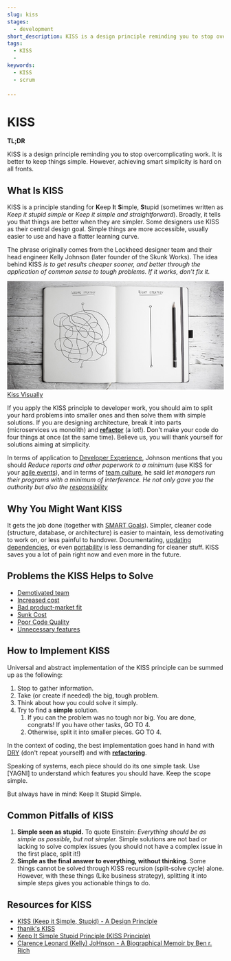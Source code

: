 ```yaml
---
slug: kiss
stages:
  - development
short_description: KISS is a design principle reminding you to stop overcomplicating. It is better to keep things simple. Yet, devs struggle to achieve smart simplicity in their systems
tags:
  - KISS
  - 
keywords:
  - KISS
  - scrum

---
```


# KISS

**TL;DR**

KISS is a design principle reminding you to stop overcomplicating work. It is better to keep things simple. However, achieving smart simplicity is hard on all fronts.

## What Is KISS

KISS is a principle standing for **K**eep **I**t **S**imple, **S**tupid (sometimes written as *Keep it stupid simple* or *Keep it simple and straightforward*). Broadly, it tells you that things are better when they are simpler. Some designers use KISS as their central design goal. Simple things are more accessible, usually easier to use and have a flatter learning curve.

The phrase originally comes from the Lockheed designer team and their head engineer Kelly Johnson (later founder of the Skunk Works). The idea behind KISS *is to get results cheaper sooner, and better through the application of common sense to tough problems. If it works, don’t fix it.*

![KISS visually](/files/kiss.jpg)
[Kiss Visually](https://www.clarizen.com/importance-kiss-principle-project-management/)

If you apply the KISS principle to developer work, you should aim to split your hard problems into smaller ones and then solve them with simple solutions. If you are designing architecture, break it into parts (microservices vs monolith) and **[refactor](/practices/refactoring)** (a lot!). Don't make your code do four things at once (at the same time). Believe us, you will thank yourself for solutions aiming at simplicity.

In terms of application to [Developer Experience](practices/good-developer-experience), Johnson mentions that you should *Reduce reports and other paperwork to a minimum* (use KISS for your [agile events](/practices/agile-events)), and in terms of [team culture](/practices/team-culture), he said *let managers run their programs with a minimum of interference. He not only gave you the authority but also the [responsibility](/practices/responsibility)*

## Why You Might Want KISS

It gets the job done (together with [SMART Goals](/practices/smart-goals)). Simpler, cleaner code (structure, database, or architecture) is easier to maintain, less demotivating to work on, or less painful to handover. Documentating, [updating dependencies](/practices/updating-the-dependencies), or even [portability](/practices/software-portability) is less demanding for cleaner stuff. KISS saves you a lot of pain right now and even more in the future.

## Problems the KISS Helps to Solve

- [Demotivated team](/problems/demotivated-team)
- [Increased cost](/problems/increased-cost)
- [Bad product-market fit](/problems/bad-product-market-fit)
- [Sunk Cost](/problems/sunk-cost)
- [Poor Code Quality](/problems/poor-code-quality)
- [Unnecessary features](/problems/unnecessary-features)

## How to Implement KISS

Universal and abstract implementation of the KISS principle can be summed up as the following:

1. Stop to gather information. 
2. Take (or create if needed) the big, tough problem. 
3. Think about how you could solve it simply. 
4. Try to find a **simple**  solution. 
   1. If you can the problem was no tough nor big. You are done, congrats! If you have other tasks, GO TO 4.
   2.  Otherwise, split it into smaller pieces. GO TO 4.

In the context of coding, the best implementation goes hand in hand with [DRY]() (don't repeat yourself) and with **[refactoring](/practices/refactoring)**.

Speaking of systems, each piece should do its one simple task. Use [YAGNI] to understand which features you should have. Keep the scope simple.

But always have in mind: Keep It Stupid Simple.

## Common Pitfalls of KISS

1.  **Simple seen as stupid.** To quote Einstein: *Everything should be as simple as possible, but not simpler.* Simple solutions are not bad or lacking to solve complex issues (you should not have a complex issue in the first place, split it!) 
2. **Simple as the final answer to everything, without thinking.** Some things cannot be solved through KISS recursion (split-solve cycle) alone. However, with these things (Like business strategy), splitting it into simple steps gives you actionable things to do. 
## Resources for KISS

- [KISS (Keep it Simple, Stupid) - A Design Principle](https://www.interaction-design.org/literature/article/kiss-keep-it-simple-stupid-a-design-principle)
- [fhanik's KISS](https://people.apache.org/~fhanik/kiss.html)
- [Keep It Simple Stupid Principle (KISS Principle)](https://www.techopedia.com/definition/20262/keep-it-simple-stupid-principle-kiss-principle)
- [Clarence Leonard (Kelly) JoHnson - A Biographical Memoir by Ben r. Rich](http://www.nasonline.org/publications/biographical-memoirs/memoir-pdfs/johnson-clarence.pdf)